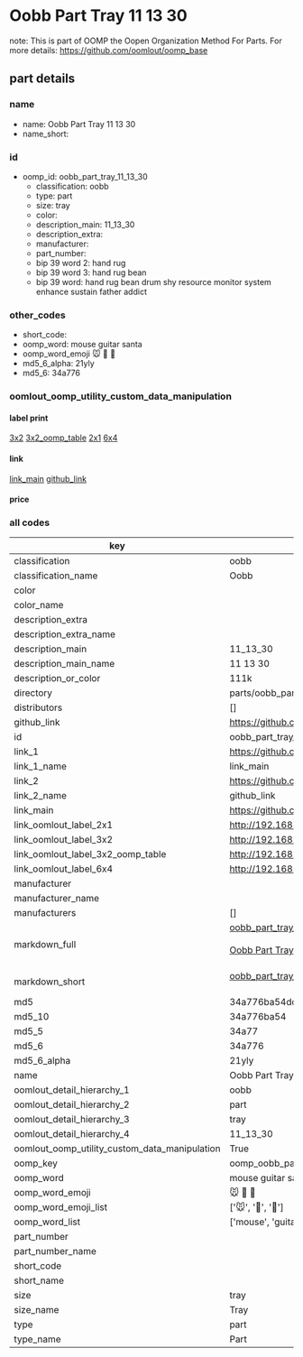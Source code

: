 # Oobb Part Tray 11 13 30  

note: This is part of OOMP the Oopen Organization Method For Parts. For more details: https://github.com/oomlout/oomp_base

##  part details





### name
* name: Oobb Part Tray 11 13 30
* name_short: 
### id
* oomp_id: oobb_part_tray_11_13_30
  * classification: oobb
  * type: part
  * size: tray
  * color: 
  * description_main: 11_13_30
  * description_extra: 
  * manufacturer: 
  * part_number: 
  * bip 39 word 2: hand rug
  * bip 39 word 3: hand rug bean
  * bip 39 word: hand rug bean drum shy resource monitor system enhance sustain father addict

### other_codes
* short_code: 
* oomp_word: mouse guitar santa
* oomp_word_emoji :mouse: :guitar: :santa:
* md5_6_alpha: 21yly
* md5_6: 34a776






### oomlout_oomp_utility_custom_data_manipulation
#### label print
[3x2](http://192.168.1.245:1112/?label=oomp%2021yly)
[3x2_oomp_table](http://192.168.1.107:1112/?label=oomp%2021yly)
[2x1](http://192.168.1.242:1112/?label=oomp%2021yly)
[6x4](http://192.168.1.55:1112/?label=oomp%2021yly)    

#### link

[link_main](https://github.com/oomlout/oomlout_oomp_current_version_messy/tree/main/parts/oobb_part_tray_11_13_30) [github_link](https://github.com/oomlout/oomlout_oomp_part_src/tree/main/parts/oobb_part_tray_11_13_30)                             

#### price







### all codes 
| key | value |  
| --- | --- |  
| classification | oobb |  
| classification_name | Oobb |  
| color |  |  
| color_name |  |  
| description_extra |  |  
| description_extra_name |  |  
| description_main | 11_13_30 |  
| description_main_name | 11 13 30 |  
| description_or_color | 111k |  
| directory | parts/oobb_part_tray_11_13_30 |  
| distributors | [] |  
| github_link | https://github.com/oomlout/oomlout_oomp_part_src/tree/main/parts/oobb_part_tray_11_13_30 |  
| id | oobb_part_tray_11_13_30 |  
| link_1 | https://github.com/oomlout/oomlout_oomp_current_version_messy/tree/main/parts/oobb_part_tray_11_13_30 |  
| link_1_name | link_main |  
| link_2 | https://github.com/oomlout/oomlout_oomp_part_src/tree/main/parts/oobb_part_tray_11_13_30 |  
| link_2_name | github_link |  
| link_main | https://github.com/oomlout/oomlout_oomp_current_version_messy/tree/main/parts/oobb_part_tray_11_13_30 |  
| link_oomlout_label_2x1 | http://192.168.1.242:1112/?label=oomp%2021yly |  
| link_oomlout_label_3x2 | http://192.168.1.245:1112/?label=oomp%2021yly |  
| link_oomlout_label_3x2_oomp_table | http://192.168.1.107:1112/?label=oomp%2021yly |  
| link_oomlout_label_6x4 | http://192.168.1.55:1112/?label=oomp%2021yly |  
| manufacturer |  |  
| manufacturer_name |  |  
| manufacturers | [] |  
| markdown_full | [oobb_part_tray_11_13_30](https://github.com/oomlout/oomlout_oomp_current_version_messy/tree/main/parts/oobb_part_tray_11_13_30)<br>[](https://github.com/oomlout/oomlout_oomp_current_version_messy/tree/main/parts/oobb_part_tray_11_13_30)<br>[Oobb Part Tray 11 13 30](https://github.com/oomlout/oomlout_oomp_current_version_messy/tree/main/parts/oobb_part_tray_11_13_30)<br><br> |  
| markdown_short | [oobb_part_tray_11_13_30](https://github.com/oomlout/oomlout_oomp_current_version_messy/tree/main/parts/oobb_part_tray_11_13_30)<br><br> |  
| md5 | 34a776ba54dcd1e2de63c438272f4346 |  
| md5_10 | 34a776ba54 |  
| md5_5 | 34a77 |  
| md5_6 | 34a776 |  
| md5_6_alpha | 21yly |  
| name | Oobb Part Tray 11 13 30 |  
| oomlout_detail_hierarchy_1 | oobb |  
| oomlout_detail_hierarchy_2 | part |  
| oomlout_detail_hierarchy_3 | tray |  
| oomlout_detail_hierarchy_4 | 11_13_30 |  
| oomlout_oomp_utility_custom_data_manipulation | True |  
| oomp_key | oomp_oobb_part_tray_11_13_30 |  
| oomp_word | mouse guitar santa |  
| oomp_word_emoji | :mouse: :guitar: :santa: |  
| oomp_word_emoji_list | [':mouse:', ':guitar:', ':santa:'] |  
| oomp_word_list | ['mouse', 'guitar', 'santa'] |  
| part_number |  |  
| part_number_name |  |  
| short_code |  |  
| short_name |  |  
| size | tray |  
| size_name | Tray |  
| type | part |  
| type_name | Part |  
